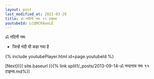 ```yaml
---
layout: post
last_modified_at: 2021-03-29
title: ॐ नंदिनी नमः ११ टाइम्स
youtubeId: LCQMCRAwxLE
---
```

 
 
 ॐ नंदिनी नमः  
 
 -  जिन्हें नंदी भी कहा गया है 
 
  
 
  
 
 
 
 
 
 


{% include youtubePlayer.html id=page.youtubeId %}
 
[Next]({{ site.baseurl }}{% link  split1/_posts/2013-09-14-ॐ नन्दनाय नमः ११ टाइम्स.md%})
 
